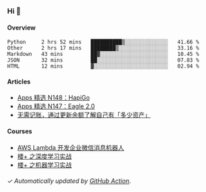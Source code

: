### Hi 👋

#### Overview

<!--START_SECTION:waka-->
```text
Python     2 hrs 52 mins   ██████████▒░░░░░░░░░░░░░░   41.66 % 
Other      2 hrs 17 mins   ████████▒░░░░░░░░░░░░░░░░   33.16 % 
Markdown   43 mins         ██▓░░░░░░░░░░░░░░░░░░░░░░   10.45 % 
JSON       32 mins         ██░░░░░░░░░░░░░░░░░░░░░░░   07.83 % 
HTML       12 mins         ▓░░░░░░░░░░░░░░░░░░░░░░░░   02.94 % 
```
<!--END_SECTION:waka-->

#### Articles

<!-- BLOG:START -->
- [Apps 精选 N148：HapiGo](http://huhuhang.com/post/product-hunt/product-hunt-n148)
- [Apps 精选 N147：Eagle 2.0](http://huhuhang.com/post/product-hunt/product-hunt-n147)
- [无需记账，通过更新余额了解自己有「多少资产」](http://huhuhang.com/post/sspai/64506)
<!-- BLOG:END -->

#### Courses

<!-- SYL:START -->
- [AWS Lambda 开发企业微信消息机器人](https://lanqiao.cn/courses/2868)
- [楼+ 之深度学习实战](https://lanqiao.cn/courses/2617)
- [楼+ 之机器学习实战](https://lanqiao.cn/courses/2616)
<!-- SYL:END -->

###### ✓ Automatically updated by [GitHub Action](https://github.com/huhuhang/huhuhang/actions).
